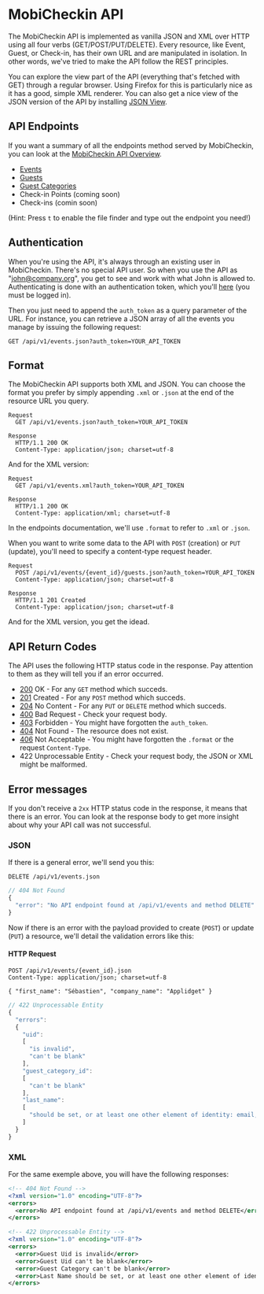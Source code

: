 # MobiCheckin API

The MobiCheckin API is implemented as vanilla JSON and XML over HTTP using all
four verbs (GET/POST/PUT/DELETE). Every resource, like Event, Guest, or Check-in,
has their own URL and are manipulated in isolation. In other words, we've tried
to make the API follow the REST principles.

You can explore the view part of the API (everything that's fetched with GET)
through a regular browser. Using Firefox for this is particularly nice as it has
a good, simple XML renderer. You can also get a nice view of the JSON version of
the API by installing [JSON View](https://addons.mozilla.org/fr/firefox/addon/jsonview/).


## API Endpoints

If you want a summary of all the endpoints method served by MobiCheckin, you
can look at the [MobiCheckin API Overview](https://app.mobicheckin.com/api#endpoints).

* [Events](https://github.com/applidget/mobicheckin-api-documentation/blob/master/sections/events.md)
* [Guests](https://github.com/applidget/mobicheckin-api-documentation/blob/master/sections/guests.md)
* [Guest Categories](https://github.com/applidget/mobicheckin-api-documentation/blob/master/sections/guest_categories.md)
* Check-in Points (coming soon)
* Check-ins (comin soon)

(Hint: Press `t` to enable the file finder and type out the endpoint you need!)

## Authentication

When you're using the API, it's always through an existing user in MobiCheckin.
There's no special API user. So when you use the API as "john@company.org", you
get to see and work with what John is allowed to. Authenticating is done with an
authentication token, which you'll [here](https://app.mobicheckin.com/fr/api)
(you must be logged in).

Then you just need to append the `auth_token` as a query parameter of the URL.
For instance, you can retrieve a JSON array of all the events you manage by
issuing the following request:

    GET /api/v1/events.json?auth_token=YOUR_API_TOKEN

## Format

The MobiCheckin API supports both XML and JSON. You can choose the format you
prefer by simply appending `.xml` or `.json` at the end of the resource URL
you query.

    Request
      GET /api/v1/events.json?auth_token=YOUR_API_TOKEN

    Response
      HTTP/1.1 200 OK
      Content-Type: application/json; charset=utf-8

And for the XML version:

    Request
      GET /api/v1/events.xml?auth_token=YOUR_API_TOKEN

    Response
      HTTP/1.1 200 OK
      Content-Type: application/xml; charset=utf-8

In the endpoints documentation, we'll use `.format` to refer to `.xml` or `.json`.

When you want to write some data to the API with `POST` (creation) or `PUT` (update),
you'll need to specify a content-type request header.

    Request
      POST /api/v1/events/{event_id}/guests.json?auth_token=YOUR_API_TOKEN
      Content-Type: application/json; charset=utf-8

    Response
      HTTP/1.1 201 Created
      Content-Type: application/json; charset=utf-8

And for the XML version, you get the idead.

## API Return Codes

The API uses the following HTTP status code in the response. Pay attention to them
as they will tell you if an error occurred.

* [200](http://www.w3.org/Protocols/rfc2616/rfc2616-sec10.html#sec10.2.1) OK - For any `GET` method which succeds.
* [201](http://www.w3.org/Protocols/rfc2616/rfc2616-sec10.html#sec10.2.2) Created - For any `POST` method which succeds.
* [204](http://www.w3.org/Protocols/rfc2616/rfc2616-sec10.html#sec10.2.5) No Content - For any `PUT` or `DELETE` method which succeds.
* [400](http://www.w3.org/Protocols/rfc2616/rfc2616-sec10.html#sec10.4.1) Bad Request - Check your request body.
* [403](http://www.w3.org/Protocols/rfc2616/rfc2616-sec10.html#sec10.4.4) Forbidden - You might have forgotten the `auth_token`.
* [404](http://www.w3.org/Protocols/rfc2616/rfc2616-sec10.html#sec10.4.5) Not Found - The resource does not exist.
* [406](http://www.w3.org/Protocols/rfc2616/rfc2616-sec10.html#sec10.4.5) Not Acceptable - You might have forgotten the `.format` or the request `Content-Type`.
* 422 Unprocessable Entity - Check your request body, the JSON or XML might be malformed.

## Error messages

If you don't receive a `2xx` HTTP status code in the response, it means that there
is an error. You can look at the response body to get more insight about why
your API call was not successful.

### JSON
If there is a general error, we'll send you this:
```
DELETE /api/v1/events.json
```
```js
// 404 Not Found
{
  "error": "No API endpoint found at /api/v1/events and method DELETE"
}
```
Now if there is an error with the payload provided to create (`POST`) or update
(`PUT`) a resource, we'll detail the validation errors like this:

#### HTTP Request
```
POST /api/v1/events/{event_id}.json
Content-Type: application/json; charset=utf-8

{ "first_name": "Sébastien", "company_name": "Applidget" }
```
```js
// 422 Unprocessable Entity
{
  "errors":
  {
    "uid":
    [
      "is invalid",
      "can't be blank"
    ],
    "guest_category_id":
    [
      "can't be blank"
    ],
    "last_name":
    [
      "should be set, or at least one other element of identity: email, company or uid."
    ]
  }
}
```

### XML
For the same exemple above, you will have the following responses:

```xml
<!-- 404 Not Found -->
<?xml version="1.0" encoding="UTF-8"?>
<errors>
  <error>No API endpoint found at /api/v1/events and method DELETE</error>
</errors>
```

```xml
<!-- 422 Unprocessable Entity -->
<?xml version="1.0" encoding="UTF-8"?>
<errors>
  <error>Guest Uid is invalid</error>
  <error>Guest Uid can't be blank</error>
  <error>Guest Category can't be blank</error>
  <error>Last Name should be set, or at least one other element of identity: email, company or uid.</error>
</errors>
```